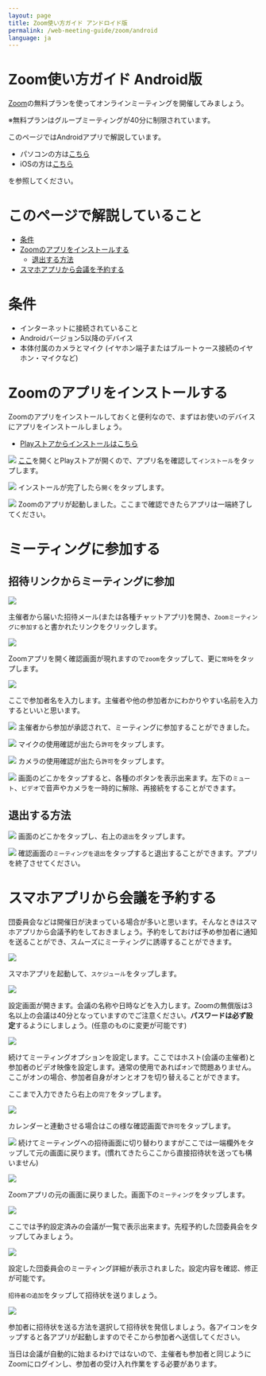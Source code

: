 ```yaml
---
layout: page
title: Zoom使い方ガイド アンドロイド版 
permalink: /web-meeting-guide/zoom/android
language: ja
---
```

# Zoom使い方ガイド Android版

[Zoom](https://zoom.us/)の無料プランを使ってオンラインミーティングを開催してみましょう。

※無料プランはグループミーティングが40分に制限されています。

このページではAndroidアプリで解説しています。

* パソコンの方は[こちら](ZoomMeeting.md)
* iOSの方は[こちら](ios.md)

を参照してください。

# このページで解説していること
* [条件](#条件)
* [Zoomのアプリをインストールする](#Zoomのアプリをインストールする)
	* [退出する方法](#退出する方法)
* [スマホアプリから会議を予約する](#スマホアプリから会議を予約する)

# 条件
* インターネットに接続されていること
* Androidバージョン5以降のデバイス
* 本体付属のカメラとマイク (イヤホン端子またはブルートゥース接続のイヤホン・マイクなど)

# Zoomのアプリをインストールする
Zoomのアプリをインストールしておくと便利なので、まずはお使いのデバイスにアプリをインストールしましょう。

* [Playストアからインストールはこちら](https://play.google.com/store/apps/details?id=us.zoom.videomeetings)

![](images/android/android_2.jpg)
[ここ](https://play.google.com/store/apps/details?id=us.zoom.videomeetings)を開くとPlayストアが開くので、アプリ名を確認して`インストール`をタップします。

![](images/android/android_3.jpg)
インストールが完了したら`開く`をタップします。

![](images/android/android_4.jpg)
Zoomのアプリが起動しました。ここまで確認できたらアプリは一端終了してください。

# ミーティングに参加する
## 招待リンクからミーティングに参加

![](images/android/android_6.jpg)

主催者から届いた招待メール(または各種チャットアプリ)を開き、`Zoomミーティングに参加する`と書かれたリンクをクリックします。

![](images/android/android_7.jpg)

Zoomアプリを開く確認画面が現れますので`zoom`をタップして、更に`常時`をタップします。

![](images/android/android_8.jpg)

ここで参加者名を入力します。主催者や他の参加者かにわかりやすい名前を入力するといいと思います。

![](images/android/android_9.jpg)
主催者から参加が承認されて、ミーティングに参加することができました。

![](images/android/android_10.jpg)
マイクの使用確認が出たら`許可`をタップします。

![](images/android/android_12.jpg)
カメラの使用確認が出たら`許可`をタップします。

![](images/android/android_11.jpg)
画面のどこかをタップすると、各種のボタンを表示出来ます。左下の`ミュート`、`ビデオ`で音声やカメラを一時的に解除、再接続をすることができます。

## 退出する方法
![](images/android/android_14.jpg)
画面のどこかをタップし、右上の`退出`をタップします。

![](images/android/android_15.jpg)
確認画面の`ミーティングを退出`をタップすると退出することができます。アプリを終了させてください。

# スマホアプリから会議を予約する
団委員会などは開催日が決まっている場合が多いと思います。そんなときはスマホアプリから会議予約をしておきましょう。予約をしておけば予め参加者に通知を送ることができ、スムーズにミーティングに誘導することができます。


![](images/android/setupmeeting/z_2.jpg)

スマホアプリを起動して、`スケジュール`をタップします。

![](images/android/setupmeeting/z_3.jpg)

設定画面が開きます。会議の名称や日時などを入力します。Zoomの無償版は3名以上の会議は40分となっていますのでご注意ください。**パスワードは必ず設定**するようにしましょう。(任意のものに変更が可能です)

![](images/android/setupmeeting/z_4.jpg)

続けてミーティングオプションを設定します。ここではホスト(会議の主催者)と参加者のビデオ映像を設定します。通常の使用であれば`オン`で問題ありません。ここがオンの場合、参加者自身がオンとオフを切り替えることができます。

ここまで入力できたら右上の`完了`をタップします。

![](images/android/setupmeeting/z_5.jpg)

カレンダーと連動させる場合はこの様な確認画面で`許可`をタップします。

![](images/android/setupmeeting/z_6.jpg)
続けてミーティングへの招待画面に切り替わりますがここでは一端欄外をタップして元の画面に戻ります。(慣れてきたらここから直接招待状を送っても構いません)

![](images/android/setupmeeting/z_7.jpg)

Zoomアプリの元の画面に戻りました。画面下の`ミーティング`をタップします。

![](images/android/setupmeeting/z_8.jpg)

ここでは予約設定済みの会議が一覧で表示出来ます。先程予約した団委員会をタップしてみましょう。

![](images/android/setupmeeting/z_9.jpg)

設定した団委員会のミーティング詳細が表示されました。設定内容を確認、修正が可能です。

`招待者の追加`をタップして招待状を送りましょう。

![](images/android/setupmeeting/z_10.jpg)

参加者に招待状を送る方法を選択して招待状を発信しましょう。各アイコンをタップすると各アプリが起動しますのでそこから参加者へ送信してください。

当日は会議が自動的に始まるわけではないので、主催者も参加者と同じようにZoomにログインし、参加者の受け入れ作業をする必要があります。